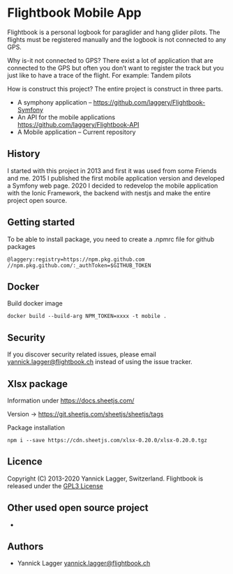 # Flightbook Mobile App
Flightbook is a personal logbook for paraglider and hang glider pilots. The flights must be registered manually and the logbook is not connected to any GPS.

Why is-it not connected to GPS?
There exist a lot of application that are connected to the GPS but often you don’t want to register the track but you just like to have a trace of the flight. For example: Tandem pilots

How is construct this project?
The entire project is construct in three parts.
- A symphony application – https://github.com/laggery/Flightbook-Symfony 
- An API for the mobile applications https://github.com/laggery/Flightbook-API
- A Mobile application – Current repository

## History
I started with this project in 2013 and first it was used from some Friends and me. 2015 I published the first mobile application version and developed a Symfony web page. 2020 I decided to redevelop the mobile application with the Ionic Framework, the backend with nestjs and make the entire project open source.

## Getting started
To be able to install package, you need to create a .npmrc file for github packages
```
@laggery:registry=https://npm.pkg.github.com
//npm.pkg.github.com/:_authToken=$GITHUB_TOKEN
```

## Docker
Build docker image
```
docker build --build-arg NPM_TOKEN=xxxx -t mobile .
```

## Security
If you discover security related issues, please email yannick.lagger@flightbook.ch instead of using the issue tracker.

## Xlsx package
Information under https://docs.sheetjs.com/

Version -> https://git.sheetjs.com/sheetjs/sheetjs/tags

Package installation
```
npm i --save https://cdn.sheetjs.com/xlsx-0.20.0/xlsx-0.20.0.tgz
```

## Licence
Copyright (C) 2013-2020 Yannick Lagger, Switzerland.
Flightbook is released under the [GPL3 License](https://opensource.org/licenses/GPL-3.0)

## Other used open source project
- 

## Authors
- Yannick Lagger yannick.lagger@flightbook.ch